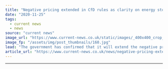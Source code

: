 ```yaml
---
title: "Negative pricing extended in CfD rules as clarity on energy storage, renewables integration yet to come"
date: "2020-11-25"
tags: 
  - current news
  - news
source: "current news"
image_url: "https://www.current-news.co.uk/static/images/_400x400_crop_center-center/GettyImages-598156726.jpg"
image_fp: "/assets/img/post_thumbnails/160.jpg"
lead: "The government has confirmed that it will extend the negative pricing rule for projects bidding in next year’s Contracts for Difference (CfD) auction, but will further consult with the industry on potential amendments for energy storage and system flexibility."
article_url: "https://www.current-news.co.uk/news/negative-pricing-extended-in-cfd-rules-as-clarity-on-energy-storage-renewables-integration-yet-to-come?utm_source=rss-feeds&utm_medium=rss&utm_campaign=rss"
---
```


---
